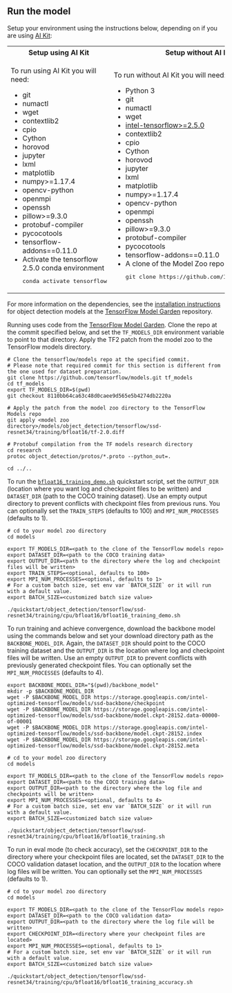 <!--- 50. AI Kit -->
## Run the model

Setup your environment using the instructions below, depending on if you are
using [AI Kit](/docs/general/tensorflow/AIKit.md):

<table>
  <tr>
    <th>Setup using AI Kit</th>
    <th>Setup without AI Kit</th>
  </tr>
  <tr>
    <td>
      <p>To run using AI Kit you will need:</p>
      <ul>
        <li>git
        <li>numactl
        <li>wget
        <li>contextlib2
        <li>cpio
        <li>Cython
        <li>horovod
        <li>jupyter
        <li>lxml
        <li>matplotlib
        <li>numpy>=1.17.4
        <li>opencv-python
        <li>openmpi
        <li>openssh
        <li>pillow>=9.3.0
        <li>protobuf-compiler
        <li>pycocotools
        <li>tensorflow-addons==0.11.0
        <li>Activate the tensorflow 2.5.0 conda environment
        <pre>conda activate tensorflow</pre>
      </ul>
    </td>
    <td>
      <p>To run without AI Kit you will need:</p>
      <ul>
        <li>Python 3
        <li>git
        <li>numactl
        <li>wget
        <li><a href="https://pypi.org/project/intel-tensorflow/">intel-tensorflow>=2.5.0</a>
        <li>contextlib2
        <li>cpio
        <li>Cython
        <li>horovod
        <li>jupyter
        <li>lxml
        <li>matplotlib
        <li>numpy>=1.17.4
        <li>opencv-python
        <li>openmpi
        <li>openssh
        <li>pillow>=9.3.0
        <li>protobuf-compiler
        <li>pycocotools
        <li>tensorflow-addons==0.11.0
        <li>A clone of the Model Zoo repo<br />
        <pre>git clone https://github.com/IntelAI/models.git</pre>
      </ul>
    </td>
  </tr>
</table>

For more information on the dependencies, see the
[installation instructions](https://github.com/tensorflow/models/blob/8110bb64ca63c48d0caee9d565e5b4274db2220a/research/object_detection/g3doc/installation.md#installation)
for object detection models at the
[TensorFlow Model Garden](https://github.com/tensorflow/models) repository.

Running <model name> <mode> uses code from the [TensorFlow Model Garden](https://github.com/tensorflow/models).
Clone the repo at the commit specified below, and set the `TF_MODELS_DIR`
environment variable to point to that directory. Apply the TF2 patch from
the model zoo to the TensorFlow models directory.
```
# Clone the tensorflow/models repo at the specified commit.
# Please note that required commit for this section is different from the one used for dataset preparation.
git clone https://github.com/tensorflow/models.git tf_models
cd tf_models
export TF_MODELS_DIR=$(pwd)
git checkout 8110bb64ca63c48d0caee9d565e5b4274db2220a

# Apply the patch from the model zoo directory to the TensorFlow Models repo
git apply <model zoo directory>/models/object_detection/tensorflow/ssd-resnet34/training/bfloat16/tf-2.0.diff

# Protobuf compilation from the TF models research directory
cd research
protoc object_detection/protos/*.proto --python_out=.

cd ../..
```

To run the [`bfloat16_training_demo.sh`](bfloat16_training_demo.sh) quickstart
script, set the `OUTPUT_DIR` (location where you want log and checkpoint files to be written)
and `DATASET_DIR` (path to the COCO training dataset). Use an empty output
directory to prevent conflicts with checkpoint files from previous runs. You can optionally
set the `TRAIN_STEPS` (defaults to 100) and `MPI_NUM_PROCESSES` (defaults to 1).
```
# cd to your model zoo directory
cd models

export TF_MODELS_DIR=<path to the clone of the TensorFlow models repo>
export DATASET_DIR=<path to the COCO training data>
export OUTPUT_DIR=<path to the directory where the log and checkpoint files will be written>
export TRAIN_STEPS=<optional, defaults to 100>
export MPI_NUM_PROCESSES=<optional, defaults to 1>
# For a custom batch size, set env var `BATCH_SIZE` or it will run with a default value.
export BATCH_SIZE=<customized batch size value>

./quickstart/object_detection/tensorflow/ssd-resnet34/training/cpu/bfloat16/bfloat16_training_demo.sh
```

To run training and achieve convergence, download the backbone model using the
commands below and set your download directory path as the `BACKBONE_MODEL_DIR`.
Again, the `DATASET_DIR` should point to the COCO training dataset and the
`OUTPUT_DIR` is the location where log and checkpoint files will be written.
Use an empty `OUTPUT_DIR` to prevent conflicts with previously generated checkpoint
files. You can optionally set the `MPI_NUM_PROCESSES` (defaults to 4).
```
export BACKBONE_MODEL_DIR="$(pwd)/backbone_model"
mkdir -p $BACKBONE_MODEL_DIR
wget -P $BACKBONE_MODEL_DIR https://storage.googleapis.com/intel-optimized-tensorflow/models/ssd-backbone/checkpoint
wget -P $BACKBONE_MODEL_DIR https://storage.googleapis.com/intel-optimized-tensorflow/models/ssd-backbone/model.ckpt-28152.data-00000-of-00001
wget -P $BACKBONE_MODEL_DIR https://storage.googleapis.com/intel-optimized-tensorflow/models/ssd-backbone/model.ckpt-28152.index
wget -P $BACKBONE_MODEL_DIR https://storage.googleapis.com/intel-optimized-tensorflow/models/ssd-backbone/model.ckpt-28152.meta

# cd to your model zoo directory
cd models

export TF_MODELS_DIR=<path to the clone of the TensorFlow models repo>
export DATASET_DIR=<path to the COCO training data>
export OUTPUT_DIR=<path to the directory where the log file and checkpoints will be written>
export MPI_NUM_PROCESSES=<optional, defaults to 4>
# For a custom batch size, set env var `BATCH_SIZE` or it will run with a default value.
export BATCH_SIZE=<customized batch size value>

./quickstart/object_detection/tensorflow/ssd-resnet34/training/cpu/bfloat16/bfloat16_training.sh
```

To run in eval mode (to check accuracy), set the `CHECKPOINT_DIR` to the
directory where your checkpoint files are located, set the `DATASET_DIR` to
the COCO validation dataset location, and the `OUTPUT_DIR` to the location
where log files will be written. You can optionally set the `MPI_NUM_PROCESSES`
(defaults to 1).
```
# cd to your model zoo directory
cd models

export TF_MODELS_DIR=<path to the clone of the TensorFlow models repo>
export DATASET_DIR=<path to the COCO validation data>
export OUTPUT_DIR=<path to the directory where the log file will be written>
export CHECKPOINT_DIR=<directory where your checkpoint files are located>
export MPI_NUM_PROCESSES=<optional, defaults to 1>
# For a custom batch size, set env var `BATCH_SIZE` or it will run with a default value.
export BATCH_SIZE=<customized batch size value>

./quickstart/object_detection/tensorflow/ssd-resnet34/training/cpu/bfloat16/bfloat16_training_accuracy.sh
```
